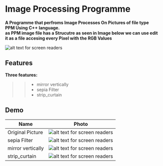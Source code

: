 
# Image Processing Programme

 **A Programme that perfroms Image Processes On Pictures of file type PPM Using C++ language.**  
 **as PPM image file has a  Strucutre  as seen in Image below we can use edit it as a file accesing every Pixel with the RGB Values**  

 ![alt text for screen readers]( https://bilderupload.org/image/6ae015134-ssfa.jpg  "Original")  
 




## Features
**Three features:**  
>>- mirror vertically
>>- sepia Filter
>>- strip_curtain


## Demo
| Name              | Photo                                                                                                                             |
| ----------------- | --------------------------------------------------------------------------------------------------------------------------------- |
|Original Picture   | ![alt text for screen readers](https://bilderupload.org/image/013d13775-peppers.jpg "Original")                                   |
|sepia Filter       | ![alt text for screen readers](https://bilderupload.org/image/9cac13934-peppers-processed.jpeg "sepia Filter")                    |                                             
|mirror vertically  | ![alt text for screen readers](https://bilderupload.org/image/ea4e13962-peppersppm-new.jpeg "mirror vertically")                  |                                               
|strip_curtain      | ![alt text for screen readers](https://bilderupload.org/image/5c8e14310-anyconvcom-peppers-curtai.jpg "strip_curtain")            |                                                    

 









